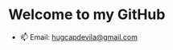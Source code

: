 # Welcome to my GitHub

- 📫 Email: hugcapdevila@gmail.com

<!---
hugcapdevila/hugcapdevila is a ✨ special ✨ repository because its `README.md` (this file) appears on your GitHub profile.
You can click the Preview link to take a look at your changes.
--->
